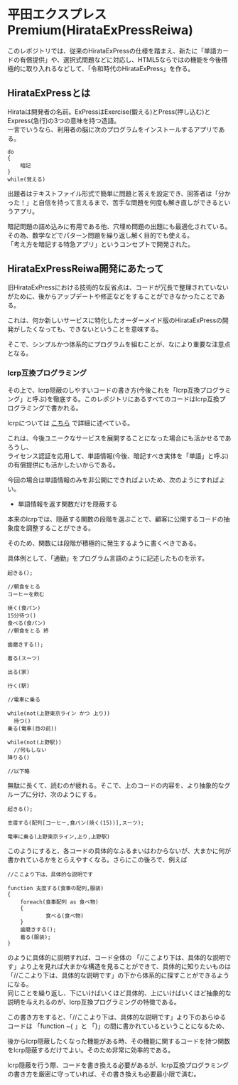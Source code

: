 ﻿# 平田エクスプレスPremium(HirataExPressReiwa)
このレポジトリでは、従来のHirataExPressの仕様を踏まえ、新たに「単語カードの有償提供」や、選択式問題などに対応し、HTML5ならではの機能を今後積極的に取り入れるなどして、「令和時代のHirataExPress」を作る。  

## HirataExPressとは
Hirataは開発者の名前。ExPressはExercise(鍛える)とPress(押し込む)とExpress(急行)の3つの意味を持つ造語。  
一言でいうなら、利用者の脳に次のプログラムをインストールするアプリである。  

```
do
{
    暗記
}
while(覚える)
```

出題者はテキストファイル形式で簡単に問題と答えを設定でき、回答者は「分かった！」と自信を持って言えるまで、苦手な問題を何度も解き直しができるというアプリ。

暗記問題の詰め込みに有用である他、穴埋め問題の出題にも最適化されている。  
その為、数学などでパターン問題を繰り返し解く目的でも使える。  
「考え方を暗記する特急アプリ」というコンセプトで開発された。  

## HirataExPressReiwa開発にあたって
旧HirataExPressにおける技術的な反省点は、コードが冗長で整理されていないがために、後からアップデートや修正などをすることができなかったことである。  

これは、何か新しいサービスに特化したオーダーメイド版のHirataExPressの開発がしたくなっても、できないということを意味する。

そこで、シンプルかつ体系的にプログラムを組むことが、なにより重要な注意点となる。

### lcrp互換プログラミング  

その上で、lcrp隠蔽のしやすいコードの書き方(今後これを「lcrp互換プログラミング」と呼ぶ)を徹底する。このレポジトリにあるすべてのコードはlcrp互換プログラミングで書かれる。  

lcrpについては [こちら](https://github.com/17ec084/grade3-1/tree/master/licenseContract) で詳細に述べている。  

これは、今後ユニークなサービスを展開することになった場合にも活かせるであろうし、  
ライセンス認証を応用して、単語情報(今後、暗記すべき実体を「単語」と呼ぶ)の有償提供にも活かしたいからである。  

今回の場合は単語情報のみを非公開にできればよいため、次のようにすればよい。

- 単語情報を返す関数だけを隠蔽する

本来のlcrpでは、隠蔽する関数の段階を選ぶことで、顧客に公開するコードの抽象度を調整することができる。  

そのため、関数には段階が積極的に発生するように書くべきである。  

具体例として、「通勤」をプログラム言語のように記述したものを示す。  

```
起きる();

//朝食をとる
コーヒーを飲む

焼く(食パン)
15分待つ()
食べる(食パン)
//朝食をとる 終

歯磨きする();

着る(スーツ)

出る(家)

行く(駅)

//電車に乗る

while(not(上野東京ライン かつ 上り))
  待つ()
乗る(電車(目の前))

while(not(上野駅))
  //何もしない
降りる()

//以下略

```
無駄に長くて、読むのが疲れる。そこで、上のコードの内容を、より抽象的なグループに分け、次のようにする。  

```
起きる();

支度する(配列[コーヒー,食パン(焼く(15))],スーツ);

電車に乗る(上野東京ライン,上り,上野駅)

```
このようにすると、各コードの具体的なふるまいはわからないが、大まかに何が書かれているかをとらえやすくなる。さらにこの後ろで、例えば

```
//ここより下は、具体的な説明です

function 支度する(食事の配列,服装)
{
    foreach(食事配列 as 食べ物)
    {
            食べる(食べ物)
    }
    歯磨きする();
    着る(服装);
}
```

のように具体的に説明すれば、コード全体の 「//ここより下は、具体的な説明です」より上を見れば大まかな構造を見ることができて、具体的に知りたいものは「//ここより下は、具体的な説明です」の下から体系的に探すことができるようになる。  
同じことを繰り返し、下にいけばいくほど具体的、上にいけばいくほど抽象的な説明を与えれるのが、lcrp互換プログラミングの特徴である。  

この書き方をすると、「//ここより下は、具体的な説明です」より下のあらゆるコードは 
「function ~{ 」と 「}」の間に書かれているということになるため、  

後からlcrp隠蔽したくなった機能がある時、その機能に関するコードを持つ関数をlcrp隠蔽するだけでよい。そのため非常に効率的である。  

lcrp隠蔽を行う際、コードを書き換える必要があるが、lcrp互換プログラミングの書き方を厳密に守っていれば、その書き換えも必要最小限で済む。  










